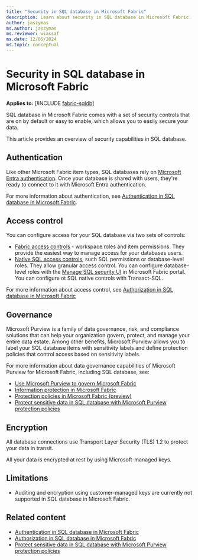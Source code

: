```yaml
---
title: "Security in SQL database in Microsoft Fabric"
description: Learn about security in SQL database in Microsoft Fabric.
author: jaszymas
ms.author: jaszymas
ms.reviewer: wiassaf
ms.date: 12/05/2024
ms.topic: conceptual
---
```

# Security in SQL database in Microsoft Fabric

**Applies to:** [!INCLUDE [fabric-sqldb](../includes/applies-to-version/fabric-sqldb.md)]

SQL database in Microsoft Fabric comes with a set of security controls that are on by default or easy to enable, which allows you to easily secure your data.

This article provides an overview of security capabilities in SQL database.

## Authentication

Like other Microsoft Fabric item types, SQL databases rely on [Microsoft Entra authentication](/entra/identity/authentication/overview-authentication). Once your database is shared with users, they're ready to connect to it with Microsoft Entra authentication.

For more information about authentication, see [Authentication in SQL database in Microsoft Fabric](authentication.md).

## Access control

You can configure access for your SQL database via two sets of controls:

- [Fabric access controls](authorization.md#fabric-access-controls) - workspace roles and item permissions. They provide the easiest way to manage access for your databases users.  
- [Native SQL access controls](authorization.md#sql-access-controls), such SQL permissions or database-level roles. They allow granular access control. You can configure database-level roles with the [Manage SQL security UI](configure-sql-access-controls.md#manage-sql-database-level-roles-from-fabric-portal) in Microsoft Fabric portal. You can configure ot SQL native controls with Transact-SQL.

For more information about access control, see [Authorization in SQL database in Microsoft Fabric](authorization.md)

## Governance

Microsoft Purview is a family of data governance, risk, and compliance solutions that can help your organization govern, protect, and manage your entire data estate. Among other benefits, Microsoft Purview allows you to label your SQL database items with sensitivity labels and define protection policies that control access based on sensitivity labels.

For more information about data governance capabilities of Microsoft Purview for Microsoft Fabric, including SQL database, see:

- [Use Microsoft Purview to govern Microsoft Fabric](../../governance/microsoft-purview-fabric.md)
- [Information protection in Microsoft Fabric](../../governance/information-protection.md)
- [Protection policies in Microsoft Fabric (preview)](../../governance/protection-policies-overview.md)
- [Protect sensitive data in SQL database with Microsoft Purview protection policies](protect-databases-with-protection-policies.md)

<!-- 
## Network security

You can use [private links](../../security/security-private-links-overview.md) to provide secure access for data traffic in Microsoft Fabric, including SQL database. Azure Private Link and Azure Networking private endpoints are used to send data traffic privately using Microsoft's backbone network infrastructure instead of going across the internet.

For more information about private links, see: [Set up and use private links](../../security/security-private-links-use.md).
-->

## Encryption

All database connections use Transport Layer Security (TLS) 1.2 to protect your data in transit.

All your data is encrypted at rest by using Microsoft-managed keys.

## Limitations

- Auditing and encryption using customer-managed keys are currently not supported in SQL database in Microsoft Fabric.

## Related content

- [Authentication in SQL database in Microsoft Fabric](authentication.md)
- [Authorization in SQL database in Microsoft Fabric](authorization.md)
- [Protect sensitive data in SQL database with Microsoft Purview protection policies](protect-databases-with-protection-policies.md)
